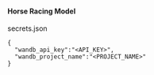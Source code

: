 #### Horse Racing Model

secrets.json
```
{
  "wandb_api_key":"<API_KEY>",
  "wandb_project_name":"<PROJECT_NAME>"
}
``` 
